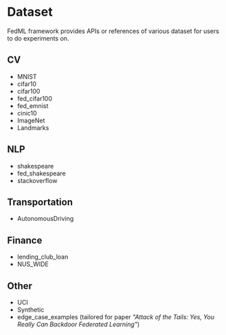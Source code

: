 # Dataset
FedML framework provides APIs or references of various dataset for users to do experiments on.

## CV
- MNIST
- cifar10
- cifar100
- fed_cifar100
- fed_emnist
- cinic10
- ImageNet
- Landmarks

## NLP
- shakespeare
- fed_shakespeare
- stackoverflow

## Transportation
- AutonomousDriving

## Finance
- lending_club_loan
- NUS_WIDE

## Other
- UCI
- Synthetic
- edge_case_examples (tailored for paper _"Attack of the Tails: Yes, You Really Can Backdoor Federated Learning"_)
